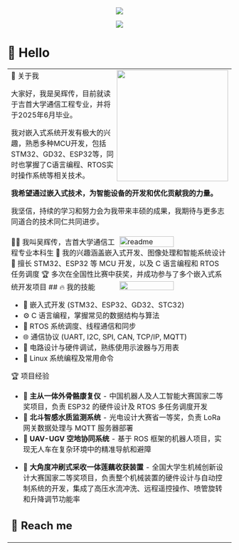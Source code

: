 <div align="center">
  
  <!-- dynamic typing effect 动态打字效果 -->
  <div align="center">
    <a href="https://blog.sunguoqi.com/">
      <img src="https://readme-typing-svg.herokuapp.com/?lines=Hello%2C%20World!;小小白同学祝您今天愉快!&center=true&size=27" />
    </a>
  </div>

  <!-- knock code pictures 敲代码的图片 -->
  <img src="https://cdn.jsdelivr.net/gh/sun0225SUN/sun0225SUN/assets/images/coding.gif" /><br>

</div>

#  🙋 Hello

<table> <tr><td> <!-- 关于我 -->
🤺 关于我
<img align="right" width="250" src="https://cdn.jsdelivr.net/gh/sun0225SUN/sun0225SUN/assets/images/hi.gif" /> <p>大家好，我是吴辉传，目前就读于吉首大学通信工程专业，并将于2025年6月毕业。</p> <p>我对嵌入式系统开发有极大的兴趣，熟悉多种MCU开发，包括STM32、GD32、ESP32等，同时也掌握了C语言编程、RTOS实时操作系统等相关技术。</p> <p><strong>我希望通过嵌入式技术，为智能设备的开发和优化贡献我的力量。</strong></p> <p>我坚信，持续的学习和努力会为我带来丰硕的成果，我期待与更多志同道合的技术同仁共同进步。</p> </td></tr> <tr><td> <img align='right' width='50%' alt='readme' src="https://github-readme-stats-git-masterrstaa-rickstaa.vercel.app/api?username=whc-coder&show_icons=true&theme=react" />
👨‍💻 我叫吴辉传，吉首大学通信工程专业本科生
🎯 我的兴趣涵盖嵌入式开发、图像处理和智能系统设计
🚀 擅长 STM32、ESP32 等 MCU 开发，以及 C 语言编程和 RTOS 任务调度
🏆 多次在全国性比赛中获奖，并成功参与了多个嵌入式系统开发项目
## 🔥 我的技能
<img align='right' width='50%' src='https://github-readme-stats-git-masterrstaa-rickstaa.vercel.app/api/top-langs/?username=whc-coder&layout=compact&hide=HTML&theme=react'/> <ul> <li>
🦾 嵌入式开发 (STM32、ESP32、GD32、STC32)</li> <li>
⚙️ C 语言编程，掌握常见的数据结构与算法</li> <li>
🧩 RTOS 系统调度、线程通信和同步</li> <li>
🌐 通信协议 (UART, I2C, SPI, CAN, TCP/IP, MQTT)</li> <li>
🔋 电路设计与硬件调试，熟练使用示波器与万用表</li> <li>🚀 Linux 系统编程及常用命令</li> </ul>
🏆 项目经验
<ul> <li>
  🤖 <strong>主从一体外骨骼康复仪</strong> - 中国机器人及人工智能大赛国家二等奖项目，负责 ESP32 的硬件设计及 RTOS 多任务调度开发</li> <li>
  🌊 <strong>北斗智感水质监测系统</strong> - 光电设计大赛省一等奖，负责 LoRa 网关数据处理与 MQTT 服务器部署</li> <li>
  🚁 <strong>UAV-UGV 空地协同系统</strong> - 基于 ROS 框架的机器人项目，实现无人车在复杂环境中的精准导航和避障</li> </ul>
  <ul> <li>🚜 <strong>大角度冲刷式采收一体莲藕收获装置</strong> - 全国大学生机械创新设计大赛国家二等奖项目，负责整个机械装置的硬件设计与自动控制系统的开发，集成了高压水流冲洗、远程遥控操作、喷管旋转和升降调节功能率</li> </ul>

## 🤖 Reach me

